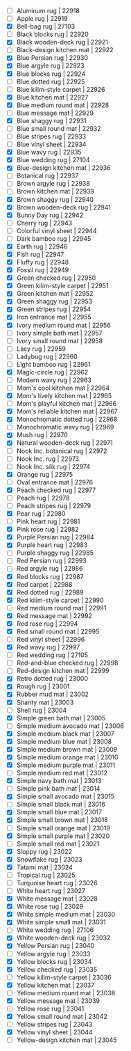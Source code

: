 - [ ] Aluminum rug | 22918
- [ ] Apple rug | 22919
- [x] Bell-bag rug | 27103
- [ ] Black blocks rug | 22920
- [x] Black wooden-deck rug | 22921
- [ ] Black-design kitchen mat | 22922
- [x] Blue Persian rug | 22930
- [x] Blue argyle rug | 22923
- [x] Blue blocks rug | 22924
- [ ] Blue dotted rug | 22925
- [ ] Blue kilim-style carpet | 22926
- [x] Blue kitchen mat | 22927
- [x] Blue medium round mat | 22928
- [ ] Blue message mat | 22929
- [x] Blue shaggy rug | 22931
- [ ] Blue small round mat | 22932
- [ ] Blue stripes rug | 22933
- [ ] Blue vinyl sheet | 22934
- [x] Blue wavy rug | 22935
- [x] Blue wedding rug | 27104
- [x] Blue-design kitchen mat | 22936
- [ ] Botanical rug | 22937
- [ ] Brown argyle rug | 22938
- [ ] Brown kitchen mat | 22939
- [x] Brown shaggy rug | 22940
- [x] Brown wooden-deck rug | 22941
- [x] Bunny Day rug | 22942
- [ ] Cherry rug | 22943
- [ ] Colorful vinyl sheet | 22944
- [ ] Dark bamboo rug | 22945
- [x] Earth rug | 22946
- [x] Fish rug | 22947
- [x] Fluffy rug | 22948
- [x] Fossil rug | 22949
- [x] Green checked rug | 22950
- [x] Green kilim-style carpet | 22951
- [x] Green kitchen mat | 22952
- [x] Green shaggy rug | 22953
- [x] Green stripes rug | 22954
- [x] Iron entrance mat | 22955
- [x] Ivory medium round mat | 22956
- [ ] Ivory simple bath mat | 22957
- [ ] Ivory small round mat | 22958
- [ ] Lacy rug | 22959
- [ ] Ladybug rug | 22960
- [ ] Light bamboo rug | 22961
- [x] Magic-circle rug | 22962
- [ ] Modern wavy rug | 22963
- [ ] Mom's cool kitchen mat | 22964
- [x] Mom's lively kitchen mat | 22965
- [ ] Mom's playful kitchen mat | 22966
- [x] Mom's reliable kitchen mat | 22967
- [x] Monochromatic dotted rug | 22968
- [ ] Monochromatic wavy rug | 22969
- [x] Mush rug | 22970
- [x] Natural wooden-deck rug | 22971
- [ ] Nook Inc. botanical rug | 22972
- [ ] Nook Inc. rug | 22973
- [ ] Nook Inc. silk rug | 22974
- [x] Orange rug | 22975
- [ ] Oval entrance mat | 22976
- [x] Peach checked rug | 22977
- [ ] Peach rug | 22978
- [ ] Peach stripes rug | 22979
- [x] Pear rug | 22980
- [ ] Pink heart rug | 22981
- [x] Pink rose rug | 22982
- [x] Purple Persian rug | 22984
- [x] Purple heart rug | 22983
- [ ] Purple shaggy rug | 22985
- [ ] Red Persian rug | 22993
- [ ] Red argyle rug | 22986
- [x] Red blocks rug | 22987
- [x] Red carpet | 22988
- [x] Red dotted rug | 22989
- [x] Red kilim-style carpet | 22990
- [ ] Red medium round mat | 22991
- [x] Red message mat | 22992
- [x] Red rose rug | 22994
- [x] Red small round mat | 22995
- [ ] Red vinyl sheet | 22996
- [x] Red wavy rug | 22997
- [ ] Red wedding rug | 27105
- [ ] Red-and-blue checked rug | 22998
- [ ] Red-design kitchen mat | 22999
- [x] Retro dotted rug | 23000
- [x] Rough rug | 23001
- [x] Rubber mud mat | 23002
- [x] Shanty mat | 23003
- [ ] Shell rug | 23004
- [x] Simple green bath mat | 23005
- [ ] Simple medium avocado mat | 23006
- [x] Simple medium black mat | 23007
- [x] Simple medium blue mat | 23008
- [x] Simple medium brown mat | 23009
- [x] Simple medium orange mat | 23010
- [x] Simple medium purple mat | 23011
- [ ] Simple medium red mat | 23012
- [x] Simple navy bath mat | 23013
- [ ] Simple pink bath mat | 23014
- [x] Simple small avocado mat | 23015
- [ ] Simple small black mat | 23016
- [x] Simple small blue mat | 23017
- [x] Simple small brown mat | 23018
- [ ] Simple small orange mat | 23019
- [x] Simple small purple mat | 23020
- [ ] Simple small red mat | 23021
- [x] Sloppy rug | 23022
- [x] Snowflake rug | 23023
- [x] Tatami mat | 23024
- [ ] Tropical rug | 23025
- [ ] Turquoise heart rug | 23026
- [ ] White heart rug | 23027
- [x] White message mat | 23028
- [x] White rose rug | 23029
- [x] White simple medium mat | 23030
- [x] White simple small mat | 23031
- [ ] White wedding rug | 27106
- [x] White wooden-deck rug | 23032
- [x] Yellow Persian rug | 23040
- [ ] Yellow argyle rug | 23033
- [x] Yellow blocks rug | 23034
- [x] Yellow checked rug | 23035
- [ ] Yellow kilim-style carpet | 23036
- [x] Yellow kitchen mat | 23037
- [ ] Yellow medium round mat | 23038
- [x] Yellow message mat | 23039
- [ ] Yellow rose rug | 23041
- [x] Yellow small round mat | 23042
- [ ] Yellow stripes rug | 23043
- [x] Yellow vinyl sheet | 23044
- [ ] Yellow-design kitchen mat | 23045
